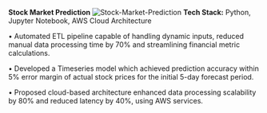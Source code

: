**Stock Market Prediction**
![Stock-Market-Prediction](assets/images/StockMarketETL.jpeg)
**Tech Stack:** Python, Jupyter Notebook, AWS Cloud Architecture 

•	Automated ETL pipeline capable of handling dynamic inputs, reduced manual data processing time by 70% and streamlining financial metric calculations.

•	Developed a Timeseries model which achieved prediction accuracy within 5% error margin of actual stock prices for the initial 5-day forecast period.

•	Proposed cloud-based architecture enhanced data processing scalability by 80% and reduced latency by 40%, using AWS services.

 
